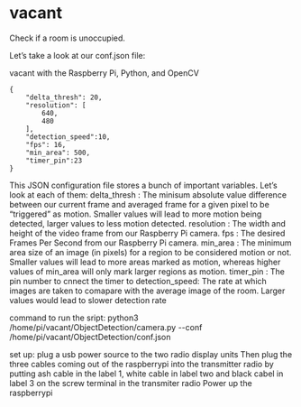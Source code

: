 # vacant
Check if a room is unoccupied.

Let’s take a look at our conf.json  file:

vacant with the Raspberry Pi, Python, and OpenCV
```
{
	"delta_thresh": 20,
	"resolution": [
		640,
		480
	],
	"detection_speed":10,
	"fps": 16,
	"min_area": 500,
	"timer_pin":23
}
```
This JSON configuration file stores a bunch of important variables. Let’s look at each of them:
delta_thresh : The minisum absolute value difference between our current frame and averaged frame for a given pixel to be “triggered” as motion. Smaller values will lead to more motion being detected, larger values to less motion detected.
resolution : The width and height of the video frame from our Raspberry Pi camera.
fps : The desired Frames Per Second from our Raspberry Pi camera.
min_area : The minimum area size of an image (in pixels) for a region to be considered motion or not. Smaller values will lead to more areas marked as motion, whereas higher values of min_area  will only mark larger regions as motion.
timer_pin : The pin number to cnnect the timer to
detection_speed: The rate at which images are taken to comapare with the average image of the room. Larger values would lead to slower detection rate

command to run  the sript: python3 /home/pi/vacant/ObjectDetection/camera.py --conf /home/pi/vacant/ObjectDetection/conf.json 

set up:
plug a usb power source to the two radio display units
Then plug the three cables coming out of the raspberrypi into the transmitter radio by putting ash cable in the label 1, white cable in label two and black cabel in label 3 on the screw terminal in the transmiter radio
Power up the raspberrypi
